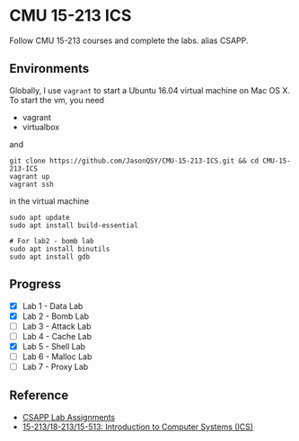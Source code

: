 # CMU 15-213 ICS

Follow CMU 15-213 courses and complete the labs. alias CSAPP.

## Environments

Globally, I use `vagrant` to start a Ubuntu 16.04 virtual machine on Mac OS X. To start the vm, you need

- vagrant
- virtualbox

and

```
git clone https://github.com/JasonQSY/CMU-15-213-ICS.git && cd CMU-15-213-ICS
vagrant up
vagrant ssh
```

in the virtual machine

```
sudo apt update
sudo apt install build-essential

# For lab2 - bomb lab
sudo apt install binutils
sudo apt install gdb
```

## Progress

- [x] Lab 1 - Data Lab
- [x] Lab 2 - Bomb Lab
- [ ] Lab 3 - Attack Lab
- [ ] Lab 4 - Cache Lab
- [x] Lab 5 - Shell Lab
- [ ] Lab 6 - Malloc Lab
- [ ] Lab 7 - Proxy Lab

## Reference

- [CSAPP Lab Assignments](http://csapp.cs.cmu.edu/3e/labs.html)
- [15-213/18-213/15-513: Introduction to Computer Systems (ICS)](http://www.cs.cmu.edu/~./213/)
